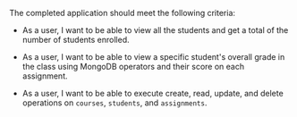 The completed application should meet the following criteria:

* As a user, I want to be able to view all the students and get a total of the number of students enrolled.

* As a user, I want to be able to view a specific student's overall grade in the class using MongoDB operators and their score on each assignment.

* As a user, I want to be able to execute create, read, update, and delete operations on `courses`, `students`, and `assignments`.
